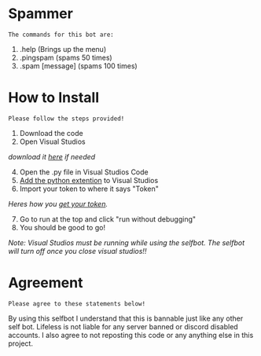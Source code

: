 # Spammer
	The commands for this bot are:
1. .help (Brings up the menu)
2. .pingspam (spams 50 times)
3. .spam [message] (spams 100 times)

# How to Install
	Please follow the steps provided!
1. Download the code
2. Open Visual Studios

*download it [here](https://code.visualstudio.com/download) if needed*

4. Open the .py file in Visual Studios Code
5. [Add the python extention](https://www.youtube.com/watch?v=vBrrOa_SJog) to Visual Studios
6. Import your token to where it says "Token"

*Heres how you [get your token](https://www.youtube.com/watch?v=YEgFvgg7ZPI).*

7. Go to run at the top and click "run without debugging"
8. You should be good to go!

*Note:*
*Visual Studios must be running while using the selfbot. The selfbot will turn off once you close visual studios!!*
#  Agreement
	Please agree to these statements below!
By using this selfbot I understand that this is bannable just like any other self bot. Lifeless is not liable for any server banned or discord disabled accounts.
I also agree to not reposting this code or any anything else in this project.
